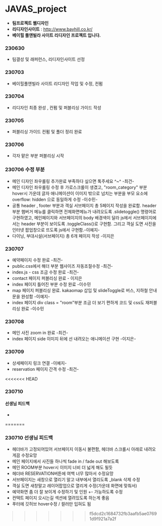 # JAVAS_project
- **팀프로젝트 웹디자인**
- **리디자인사이트** : http://www.bayhill.co.kr/
- ****베이힐 풀앤빌라 사이트 리디자인 프로젝트 입니다.****

### 230630 ###
- 팀결성 및 래퍼런스, 리디자인사이트 선정

### 230703 ###
- 베이힐풀앤빌라 사이트 리디자인 작업 및 수정, 컨펌

### 230704 ###
- 리디자인 최종 완성 , 컨펌 및 퍼블리싱 가이드 작성

### 230705 ###
- 퍼블리싱 가이드 컨펌 및 폴더 정리 완료

### 230706 ###
- 각자 맡은 부분 퍼블리싱 시작

### 230706 수정 부분 ###

 - 메인 디자인 좌우롤링 추가완료 부족하다 싶으면 톡주세요 ^~^ -최건- 
 - 메인 디자인 좌우롤링 수정 후 가로스크롤이 생겼고,   "room_category" 부분  hover시 가운데 글자 애니메이션이 이미지 밖으로 넘치는 부분을 부모 요소에 overflow:  hidden 으로 동일하게 수정   -이수민-
  - 공통 header , footer 부분과 객실 서브페이지 총 5페이지 작성을 완료함. header 부분 햄버거 메뉴를 클릭하면 전체화면메뉴가 내려오도록 .slidetoggle() 명령어로 구현하였고,  메인페이지와 서브페이지의 body 배경색이 달라 js에서 서브페이지에서는 header 부분이 보이도록 .toggleClass()로 구현함.  그리고 객실 도면 사진을 인터넷 팝업창으로 뜨도록 js에서 구현함.-이예지-
- 다이닝, 부대시설(서브페이지) 총 6개 페이지 작성 -이지은

### 230707 ###
- 예약페이지 수정 완료 -최건-
- public.css에서 해더 부분 웹사이즈 자동조절수정 -최건-
- index.js - css 조금 수정 완료 -최건-
- contact 페이지 퍼블리싱 완료 - 이지은
- index 페이지 틀어진 부분 수정 완료 -이수민
- map 페이지 퍼블리싱 완료. kakaomap 삽입 및 slideToggle로 버스, 지하철 안내문을 완성함 -이예지-
- index 페이지 div class = "room"부분 조금 더 보기 편하게 코드 및 css도 재퍼블리싱 완료 -이수민 

### 230708 ###
- 메인 사진 zoom in 완료 -최건- 
- index 페이지 side 이미지 뒤에 선 내려오는 애니메이션 구현 -이지은-

### 230709 ###
- 상세페이지 링크 연결 -이예지-
- reservation 페이지 간격 수정 -최건-

<<<<<<< HEAD
### 230710 ###
#### 선생님 피드백 ####
- 
=======
### 230710 선생님 피드백 ###
- 헤더바가 고정되어있어 서브페이지 이동시 불편함, 헤더바 스크롤시 아래로 내려오게끔 수정요망
- 메인 페이지에서 사진들 하나씩 fade in / fade out 해보도록
- 메인 ROOM부분 hover시 이미지 너비 더 넓게 해도 될듯
- 헤더바 RESERVATION버튼에 여백 너무 많아서 수정요망
- 서브페이지는 새창으로 열리기 말고 내부에서 열리도록 _blank 삭제 수정
- 객실 도면 새창말고 레이어팝업으로 열리게 수정(가운데 화면에 맞춰서)
- 예약화면 좀 더 잘 보이게 수정하기 및 인원 +-  가능하도록 수정
- 컨택트 페이지 오시는길 섹션에 열려있도록 하는게 좋음
- 푸터에 깃허브 hover수정 / 컬러만 입혀도 됨
>>>>>>> f5dcd2c1684732fb3aafb5ae07691d9f921a7a2f
